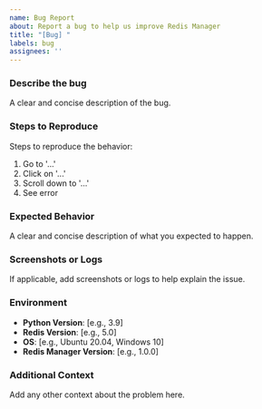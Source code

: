 ```yaml
---
name: Bug Report
about: Report a bug to help us improve Redis Manager
title: "[Bug] "
labels: bug
assignees: ''
---
```


### Describe the bug
A clear and concise description of the bug.

### Steps to Reproduce
Steps to reproduce the behavior:
1. Go to '...'
2. Click on '...'
3. Scroll down to '...'
4. See error

### Expected Behavior
A clear and concise description of what you expected to happen.

### Screenshots or Logs
If applicable, add screenshots or logs to help explain the issue.

### Environment
- **Python Version**: [e.g., 3.9]
- **Redis Version**: [e.g., 5.0]
- **OS**: [e.g., Ubuntu 20.04, Windows 10]
- **Redis Manager Version**: [e.g., 1.0.0]

### Additional Context
Add any other context about the problem here.

